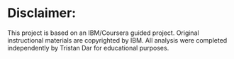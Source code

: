 # Disclaimer: 
This project is based on an IBM/Coursera guided project. Original instructional materials are copyrighted by IBM. All analysis were completed independently by Tristan Dar for educational purposes.
